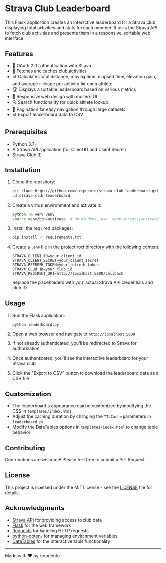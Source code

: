 # Strava Club Leaderboard

This Flask application creates an interactive leaderboard for a Strava club, displaying total activities and stats for each member. It uses the Strava API to fetch club activities and presents them in a responsive, sortable web interface.

## Features

- 🔐 OAuth 2.0 authentication with Strava
- 🔄 Fetches and caches club activities
- 📊 Calculates total distance, moving time, elapsed time, elevation gain, and average mileage per activity for each athlete
- 🏆 Displays a sortable leaderboard based on various metrics
- 📱 Responsive web design with modern UI
- 🔍 Search functionality for quick athlete lookup
- 📄 Pagination for easy navigation through large datasets
- 📊 Export leaderboard data to CSV

## Prerequisites

- Python 3.7+
- A Strava API application (for Client ID and Client Secret)
- Strava Club ID

## Installation

1. Clone the repository:
   ```bash
   git clone https://github.com/icepuente/strava-club-leaderboard.git
   cd strava-club-leaderboard
   ```

2. Create a virtual environment and activate it:
   ```bash
   python -m venv venv
   source venv/bin/activate  # On Windows, use `venv\Scripts\activate`
   ```

3. Install the required packages:
   ```bash
   pip install -r requirements.txt
   ```

4. Create a `.env` file in the project root directory with the following content:
   ```
   STRAVA_CLIENT_ID=your_client_id
   STRAVA_CLIENT_SECRET=your_client_secret
   STRAVA_REFRESH_TOKEN=your_refresh_token
   STRAVA_CLUB_ID=your_club_id
   STRAVA_REDIRECT_URI=http://localhost:5000/callback
   ```
   Replace the placeholders with your actual Strava API credentials and club ID.

## Usage

1. Run the Flask application:
   ```bash
   python leaderboard.py
   ```

2. Open a web browser and navigate to `http://localhost:5000`

3. If not already authenticated, you'll be redirected to Strava for authorization

4. Once authenticated, you'll see the interactive leaderboard for your Strava club

5. Click the "Export to CSV" button to download the leaderboard data as a CSV file

## Customization

- The leaderboard's appearance can be customized by modifying the CSS in `templates/index.html`
- Adjust the caching duration by changing the `TTLCache` parameters in `leaderboard.py`
- Modify the DataTables options in `templates/index.html` to change table behavior

## Contributing

Contributions are welcome! Please feel free to submit a Pull Request.

## License

This project is licensed under the MIT License - see the [LICENSE](LICENSE) file for details.

## Acknowledgments

- [Strava API](https://developers.strava.com/) for providing access to club data
- [Flask](https://flask.palletsprojects.com/) for the web framework
- [Requests](https://docs.python-requests.org/) for handling HTTP requests
- [python-dotenv](https://github.com/theskumar/python-dotenv) for managing environment variables
- [DataTables](https://datatables.net/) for the interactive table functionality

---

Made with ❤️ by icepuente